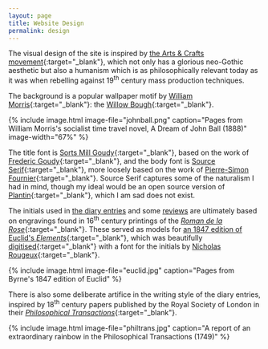 ```yaml
---
layout: page
title: Website Design
permalink: design
---
```

The visual design of the site is inspired by [the Arts & Crafts movement](https://en.wikipedia.org/wiki/Arts_and_Crafts_movement){:target="_blank"}, which not only has a glorious neo-Gothic aesthetic but also a humanism which is as philosophically relevant today as it was when rebelling against 19<sup>th</sup> century mass production techniques.

The background is a popular wallpaper motif by [William Morris](https://en.wikipedia.org/wiki/William_Morris){:target="_blank"}: the [Willow Bough](https://www.metmuseum.org/art/collection/search/384022){:target="_blank"}.

{% include image.html image-file="johnball.png" caption="Pages from William Morris's socialist time travel novel, A Dream of John Ball (1888)" image-width="67%" %}

The title font is [Sorts Mill Goudy](https://fonts.google.com/specimen/Sorts+Mill+Goudy){:target="_blank"}, based on the work of [Frederic Goudy](https://en.wikipedia.org/wiki/Frederic_Goudy){:target="_blank"}, and the body font is [Source Serif](https://fonts.google.com/specimen/Source+Serif+4){:target="_blank"}, more loosely based on the work of [Pierre-Simon Fournier](https://en.wikipedia.org/wiki/Pierre_Simon_Fournier){:target="_blank"}. Source Serif captures some of the naturalism I had in mind, though my ideal would be an open source version of [Plantin](https://en.wikipedia.org/wiki/Plantin_(typeface)){:target="_blank"}, which I am sad does not exist.

The initials used in [the diary entries](/diary) and some [reviews](/reviews) are ultimately based on engravings found in 16<sup>th</sup> century printings of the [*Roman de la Rose*](https://en.wikipedia.org/wiki/Roman_de_la_Rose){:target="_blank"}. These served as models for [an 1847 edition of Euclid's *Elements*](https://archive.org/details/firstsixbooksofe00byrn){:target="_blank"}, which was beautifully [digitised](https://c82.net/euclid/){:target="_blank"} with a font for the initials by [Nicholas Rougeux](https://c82.net/){:target="_blank"}.

{% include image.html image-file="euclid.jpg" caption="Pages from Byrne's 1847 edition of Euclid" %}

There is also some deliberate artifice in the writing style of the diary entries, inspired by 18<sup>th</sup> century papers published by the Royal Society of London in their [*Philosophical Transactions*](https://royalsocietypublishing.org/loi/rstl/group/c1700.d1700.y1700){:target="_blank"}.

{% include image.html image-file="philtrans.jpg" caption="A report of an extraordinary rainbow in the Philosophical Transactions (1749)" %}